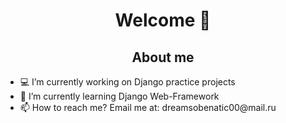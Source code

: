 <div id="header" align="center">
    <h1> Welcome 👋 </h1>
</div>

<!--
**PavelKhodalitskii/pavelkhodalitskii** is a ✨ _special_ ✨ repository because its `README.md` (this file) appears on your GitHub profile.
-->

<h2 align="center">About me</h2>
<ul>
    <li>💻 I’m currently working on Django practice projects</li>
    <li>💾 I’m currently learning Django Web-Framework</li>
    <li>📫 How to reach me? Email me at: dreamsobenatic00@mail.ru</li>
</ul>